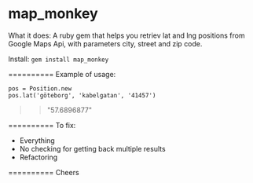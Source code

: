 map_monkey
==========

What it does:
A ruby gem that helps you retriev lat and lng positions from Google Maps Api, with parameters city, street and zip code.

Install:
`gem install map_monkey`

==========
Example of usage:

`pos = Position.new` <br />
`pos.lat('göteborg', 'kabelgatan', '41457')`
>> "57.6896877"

==========
To fix:
- Everything <br />
- No checking for getting back multiple results <br />
- Refactoring <br />

==========
Cheers